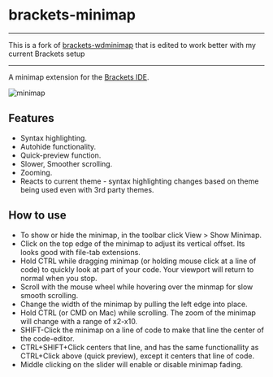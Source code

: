 brackets-minimap
==================

---

This is a fork of [brackets-wdminimap](https://github.com/websiteduck/brackets-wdminimap) that is edited to work better with my current Brackets setup

---

A minimap extension for the [Brackets IDE](http://www.brackets.io).

![minimap](https://raw.github.com/zorgzerg/brackets-minimap/master/brackets-minimap.png)

## Features
* Syntax highlighting.
* Autohide functionality.
* Quick-preview function.
* Slower, Smoother scrolling.
* Zooming.
* Reacts to current theme - syntax highlighting changes based on theme being used even with 3rd party themes.

## How to use
* To show or hide the minimap, in the toolbar click View > Show Minimap.
* Click on the top edge of the minimap to adjust its vertical offset. Its looks good with file-tab extensions.
* Hold CTRL while dragging minimap (or holding mouse click at a line of code) to quickly look at part of your code. Your viewport will return to normal when you stop.
* Scroll with the mouse wheel while hovering over the minmap for slow smooth scrolling.
* Change the width of the minimap by pulling the left edge into place.
* Hold CTRL (or CMD on Mac) while scrolling. The zoom of the minimap will change with a range of x2-x10.
* SHIFT-Click the minimap on a line of code to make that line the center of the code-editor.
* CTRL+SHIFT+Click centers that line, and has the same functionallity as CTRL+Click above (quick preview), except it centers that line of code.
* Middle clicking on the slider will enable or disable minimap fading.

